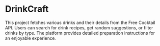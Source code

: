# DrinkCraft
This project fetches various drinks and their details from the Free Cocktail API. Users can search for drink recipes, get random suggestions, or filter drinks by type. The platform provides detailed preparation instructions for an enjoyable experience.
